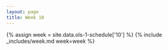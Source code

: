 ```yaml
---
layout: page
title: Week 10
---
```

<!-- Any modification of the content should be done in the _data/ols-1-schedule.yaml file -->
{% assign week = site.data.ols-1-schedule['10'] %}
{% include _includes/week.md week=week %}
